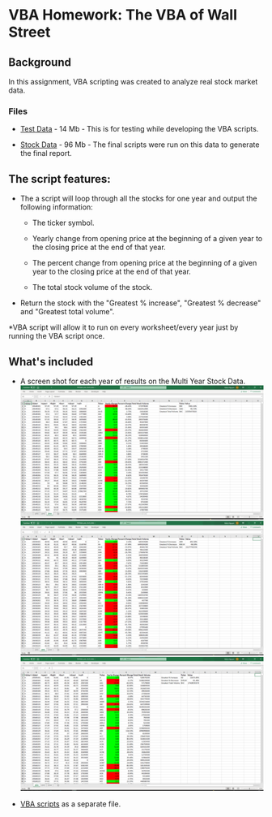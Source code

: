 # VBA Homework: The VBA of Wall Street

## Background

In this assignment, VBA scripting was created to analyze real stock market data.

### Files

* [Test Data](Resources/alphabetical_testing.xlsx) - 14 Mb - This is for testing while developing the VBA scripts.

* [Stock Data](Resources/Multiple_year_stock_data.xlsx) - 96 Mb - The final scripts were run on this data to generate the final report.


## The script features:

* The a script will loop through all the stocks for one year and output the following information:

  * The ticker symbol.

  * Yearly change from opening price at the beginning of a given year to the closing price at the end of that year.

  * The percent change from opening price at the beginning of a given year to the closing price at the end of that year.

  * The total stock volume of the stock.

* Return the stock with the "Greatest % increase", "Greatest % decrease" and "Greatest total volume". 

*VBA script will allow it to run on every worksheet/every year just by running the VBA script once.

## What's included

  * A screen shot for each year of  results on the Multi Year Stock Data.
![2014 screenshot](Screenshot2014.png)
![2015 screenshot](Screenshot2015.png)
![2016 screenshot](Screenshot2016.png)

  * [VBA scripts](VBA_challenge.vb) as a separate file.

